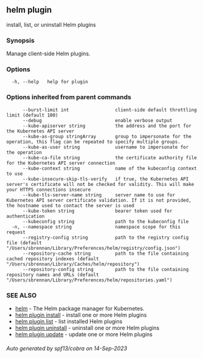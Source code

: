 ## helm plugin

install, list, or uninstall Helm plugins

### Synopsis


Manage client-side Helm plugins.


### Options

```
  -h, --help   help for plugin
```

### Options inherited from parent commands

```
      --burst-limit int                 client-side default throttling limit (default 100)
      --debug                           enable verbose output
      --kube-apiserver string           the address and the port for the Kubernetes API server
      --kube-as-group stringArray       group to impersonate for the operation, this flag can be repeated to specify multiple groups.
      --kube-as-user string             username to impersonate for the operation
      --kube-ca-file string             the certificate authority file for the Kubernetes API server connection
      --kube-context string             name of the kubeconfig context to use
      --kube-insecure-skip-tls-verify   if true, the Kubernetes API server's certificate will not be checked for validity. This will make your HTTPS connections insecure
      --kube-tls-server-name string     server name to use for Kubernetes API server certificate validation. If it is not provided, the hostname used to contact the server is used
      --kube-token string               bearer token used for authentication
      --kubeconfig string               path to the kubeconfig file
  -n, --namespace string                namespace scope for this request
      --registry-config string          path to the registry config file (default "/Users/sbrennan/Library/Preferences/helm/registry/config.json")
      --repository-cache string         path to the file containing cached repository indexes (default "/Users/sbrennan/Library/Caches/helm/repository")
      --repository-config string        path to the file containing repository names and URLs (default "/Users/sbrennan/Library/Preferences/helm/repositories.yaml")
```

### SEE ALSO

* [helm](helm.md)	 - The Helm package manager for Kubernetes.
* [helm plugin install](helm_plugin_install.md)	 - install one or more Helm plugins
* [helm plugin list](helm_plugin_list.md)	 - list installed Helm plugins
* [helm plugin uninstall](helm_plugin_uninstall.md)	 - uninstall one or more Helm plugins
* [helm plugin update](helm_plugin_update.md)	 - update one or more Helm plugins

###### Auto generated by spf13/cobra on 14-Sep-2023
